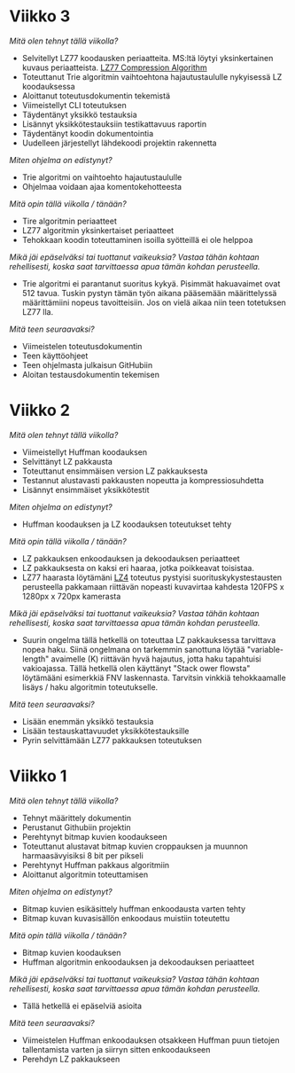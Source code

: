 # Viikko 3

_Mitä olen tehnyt tällä viikolla?_

* Selvitellyt LZ77 koodausken periaatteita. MS:ltä löytyi yksinkertainen kuvaus periaatteista. [LZ77 Compression Algorithm
](https://docs.microsoft.com/en-us/openspecs/windows_protocols/ms-wusp/fb98aa28-5cd7-407f-8869-a6cef1ff1ccb)
* Toteuttanut Trie algoritmin vaihtoehtona hajautustaululle nykyisessä LZ koodauksessa
* Aloittanut toteutusdokumentin tekemistä
* Viimeistellyt CLI toteutuksen
* Täydentänyt yksikkö testauksia
* Lisännyt yksikkötestauksiin testikattavuus raportin
* Täydentänyt koodin dokumentointia
* Uudelleen järjestellyt lähdekoodi projektin rakennetta

_Miten ohjelma on edistynyt?_

* Trie algoritmi on vaihtoehto hajautustaululle
* Ohjelmaa voidaan ajaa komentokehotteesta 

_Mitä opin tällä viikolla / tänään?_

* Tire algoritmin periaatteet
* LZ77 algoritmin yksinkertaiset periaatteet 
* Tehokkaan koodin toteuttaminen isoilla syötteillä ei ole helppoa

_Mikä jäi epäselväksi tai tuottanut vaikeuksia? Vastaa tähän kohtaan rehellisesti, koska saat tarvittaessa apua tämän kohdan perusteella._

* Trie algoritmi ei parantanut suoritus kykyä. Pisimmät hakuavaimet ovat 512 tavua. Tuskin pystyn tämän työn aikana pääsemään määrittelyssä määrittämiini nopeus tavoitteisiin. Jos on vielä aikaa niin teen totetuksen LZ77 lla.

_Mitä teen seuraavaksi?_

* Viimeistelen toteutusdokumentin
* Teen käyttöohjeet
* Teen ohjelmasta julkaisun GitHubiin
* Aloitan testausdokumentin tekemisen

# Viikko 2

_Mitä olen tehnyt tällä viikolla?_

* Viimeistellyt Huffman koodauksen
* Selvittänyt LZ pakkausta
* Toteuttanut ensimmäisen version LZ pakkauksesta
* Testannut alustavasti pakkausten nopeutta ja kompressiosuhdetta
* Lisännyt ensimmäiset yksikkötestit

_Miten ohjelma on edistynyt?_

*  Huffman koodauksen ja LZ koodauksen toteutukset tehty 

_Mitä opin tällä viikolla / tänään?_

* LZ pakkauksen enkoodauksen ja dekoodauksen periaatteet
* LZ pakkauksesta on kaksi eri haaraa, jotka poikkeavat toisistaa.
* LZ77 haarasta löytämäni [LZ4](https://github.com/lz4/lz4) toteutus pystyisi suorituskykystestausten perusteella pakkamaan riittävän nopeasti kuvavirtaa kahdesta 120FPS x 1280px x 720px kamerasta

_Mikä jäi epäselväksi tai tuottanut vaikeuksia? Vastaa tähän kohtaan rehellisesti, koska saat tarvittaessa apua tämän kohdan perusteella._

* Suurin ongelma tällä hetkellä on toteuttaa LZ pakkauksessa tarvittava nopea haku. 
Siinä ongelmana on tarkemmin sanottuna löytää "variable-length" avaimelle (K) riittävän hyvä hajautus, jotta
haku tapahtuisi vakioajassa. Tällä hetkellä olen käyttänyt "Stack ower flowsta" löytämääni esimerkkiä FNV laskennasta. Tarvitsin vinkkiä tehokkaamalle lisäys / haku algoritmin toteutukselle.

_Mitä teen seuraavaksi?_

* Lisään enemmän yksikkö testauksia
* Lisään testauskattavuudet yksikkötestauksille
* Pyrin selvittämään LZ77 pakkauksen toteutuksen

# Viikko 1

_Mitä olen tehnyt tällä viikolla?_

* Tehnyt määrittely dokumentin
* Perustanut Githubiin projektin
* Perehtynyt bitmap kuvien koodaukseen
* Toteuttanut alustavat bitmap kuvien croppauksen ja muunnon harmaasävyisiksi 8 bit per pikseli
* Perehtynyt Huffman pakkaus algoritmiin
* Aloittanut algoritmin toteuttamisen

_Miten ohjelma on edistynyt?_

*  Bitmap kuvien esikäsittely huffman enkoodausta varten tehty
*  Bitmap kuvan kuvasisällön enkoodaus muistiin toteutettu 

_Mitä opin tällä viikolla / tänään?_

* Bitmap kuvien koodauksen
* Huffman algoritmin enkoodauksen ja dekoodauksen periaatteet

_Mikä jäi epäselväksi tai tuottanut vaikeuksia? Vastaa tähän kohtaan rehellisesti, koska saat tarvittaessa apua tämän kohdan perusteella._

* Tällä hetkellä ei epäselviä asioita

_Mitä teen seuraavaksi?_

* Viimeistelen Huffman enkoodauksen otsakkeen Huffman puun tietojen tallentamista varten ja siirryn sitten enkoodaukseen
* Perehdyn LZ pakkaukseen